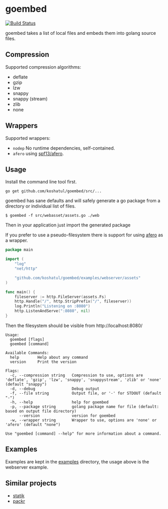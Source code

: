 # goembed

[![Build Status](https://travis-ci.org/koshatul/goembed.svg?branch=master)](https://travis-ci.org/koshatul/goembed)

goembed takes a list of local files and embeds them into golang source files.

## Compression

Supported compression algorithms:
- deflate
- gzip
- lzw
- snappy
- snappy (stream)
- zlib
- none

## Wrappers

Supported wrappers:
- `nodep` No runtime dependencies, self-contained.
- `afero` using [spf13/afero](https://github.com/spf13/afero).

## Usage

Install the command line tool first.

	go get github.com/koshatul/goembed/src/...

goembed has sane defaults and will safely generate a go package from a directory or individual list of files.

    $ goembed -f src/webasset/assets.go ./web

Then in your application just import the generated package

If you prefer to use a pseudo-filesystem there is support for using [afero](https://github.com/spf13/afero) as a wrapper.

~~~ go
package main

import (
	"log"
	"net/http"

	"github.com/koshatul/goembed/examples/webserver/assets"
)

func main() {
	fileserver := http.FileServer(assets.Fs)
	http.Handle("/", http.StripPrefix("/", fileserver))
	log.Println("Listening on :8080")
	http.ListenAndServe(":8080", nil)
}
~~~

Then the filesystem should be visible from http://localhost:8080/

```
Usage:
  goembed [flags]
  goembed [command]

Available Commands:
  help        Help about any command
  version     Print the version

Flags:
  -c, --compression string   Compression to use, options are 'deflate', 'gzip', 'lzw', 'snappy', 'snappystream', 'zlib' or 'none' (default "snappy")
  -d, --debug                Debug output
  -f, --file string          Output file, or '-' for STDOUT (default "-")
  -h, --help                 help for goembed
  -p, --package string       golang package name for file (default: based on output file directory)
      --version              version for goembed
  -w, --wrapper string       Wrapper to use, options are 'none' or 'afero' (default "none")

Use "goembed [command] --help" for more information about a command.
```

## Examples

Examples are kept in the [examples](https://github.com/koshatul/goembed/tree/master/examples) directory, the usage above is the webserver example.

## Similar projects

- [statik](https://github.com/rakyll/statik)
- [packr](https://github.com/gobuffalo/packr)
